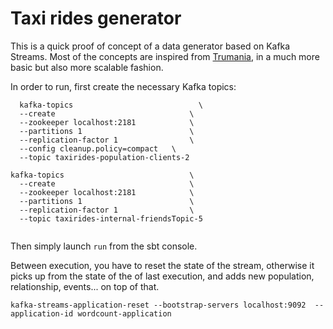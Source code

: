 # Taxi rides generator

This is a quick proof of concept of a data generator based on Kafka Streams. Most of the concepts are inspired from [Trumania](https://github.com/RealImpactAnalytics/trumania), in a much more basic but also more scalable fashion.


In order to run, first create the necessary Kafka topics:

```
  kafka-topics                            \
  --create                              \
  --zookeeper localhost:2181            \
  --partitions 1                        \
  --replication-factor 1                \
  --config cleanup.policy=compact   \
  --topic taxirides-population-clients-2

kafka-topics                            \
  --create                              \
  --zookeeper localhost:2181            \
  --partitions 1                        \
  --replication-factor 1                \
  --topic taxirides-internal-friendsTopic-5


```

Then simply launch `run` from the sbt console.


Between execution, you have to reset the state of the stream, otherwise it picks up from the state of the of last execution, and adds new population, relationship, events... on top of that.

```
kafka-streams-application-reset --bootstrap-servers localhost:9092  --application-id wordcount-application
```

